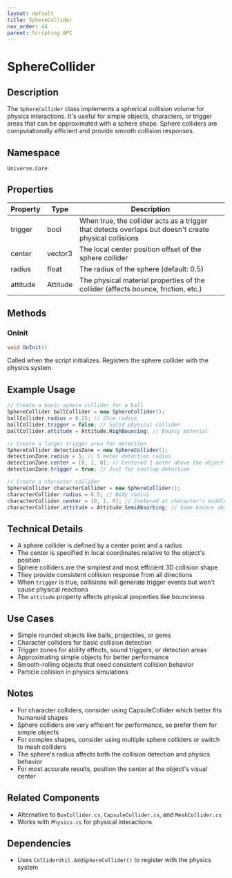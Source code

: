 ```yaml
---
layout: default
title: SphereCollider
nav_order: 44
parent: Scripting API
---
```

# SphereCollider

## Description
The `SphereCollider` class implements a spherical collision volume for physics interactions. It's useful for simple objects, characters, or trigger areas that can be approximated with a sphere shape. Sphere colliders are computationally efficient and provide smooth collision responses.

## Namespace
`Universe.Core`

## Properties

| Property | Type     | Description                                                                                            |
|----------|----------|--------------------------------------------------------------------------------------------------------|
| trigger  | bool     | When true, the collider acts as a trigger that detects overlaps but doesn't create physical collisions |
| center   | vector3  | The local center position offset of the sphere collider                                                |
| radius   | float    | The radius of the sphere (default: 0.5)                                                                |
| attitude | Attitude | The physical material properties of the collider (affects bounce, friction, etc.)                      |

## Methods

### OnInit
```csharp
void OnInit()
```
Called when the script initializes. Registers the sphere collider with the physics system.

## Example Usage
```csharp
// Create a basic sphere collider for a ball
SphereCollider ballCollider = new SphereCollider();
ballCollider.radius = 0.25; // 25cm radius
ballCollider.trigger = false; // Solid physical collider
ballCollider.attitude = Attitude.HighBouncing; // Bouncy material

// Create a larger trigger area for detection
SphereCollider detectionZone = new SphereCollider();
detectionZone.radius = 5; // 5 meter detection radius
detectionZone.center = [0, 1, 0]; // Centered 1 meter above the object's origin
detectionZone.trigger = true; // Just for overlap detection

// Create a character collider
SphereCollider characterCollider = new SphereCollider();
characterCollider.radius = 0.5; // Body radius
characterCollider.center = [0, 1, 0]; // Centered at character's middle
characterCollider.attitude = Attitude.SemiAbsorbing; // Some bounce absorption
```

## Technical Details
- A sphere collider is defined by a center point and a radius
- The center is specified in local coordinates relative to the object's position
- Sphere colliders are the simplest and most efficient 3D collision shape
- They provide consistent collision response from all directions
- When `trigger` is true, collisions will generate trigger events but won't cause physical reactions
- The `attitude` property affects physical properties like bounciness

## Use Cases
- Simple rounded objects like balls, projectiles, or gems
- Character colliders for basic collision detection
- Trigger zones for ability effects, sound triggers, or detection areas
- Approximating simple objects for better performance
- Smooth-rolling objects that need consistent collision behavior
- Particle collision in physics simulations

## Notes
- For character colliders, consider using CapsuleCollider which better fits humanoid shapes
- Sphere colliders are very efficient for performance, so prefer them for simple objects
- For complex shapes, consider using multiple sphere colliders or switch to mesh colliders
- The sphere's radius affects both the collision detection and physics behavior
- For most accurate results, position the center at the object's visual center

## Related Components
- Alternative to `BoxCollider.cs`, `CapsuleCollider.cs`, and `MeshCollider.cs`
- Works with `Physics.cs` for physical interactions

## Dependencies
- Uses `ColliderUtil.AddSphereCollider()` to register with the physics system
